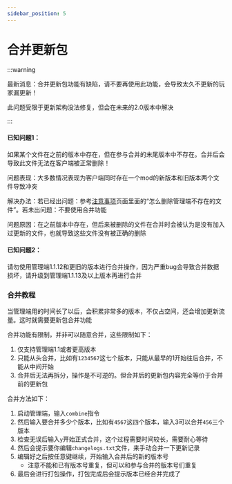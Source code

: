 ```yaml
---
sidebar_position: 5
---
```


# 合并更新包

:::warning

最新消息：合并更新包功能有缺陷，请不要再使用此功能，会导致太久不更新的玩家漏更新！

此问题受限于更新架构没法修复，但会在未来的2.0版本中解决

:::

#### 已知问题1：

如果某个文件在之前的版本中存在，但在参与合并的末尾版本中不存在。合并后会导致此文件无法在客户端被正常删除！

问题表现：大多数情况表现为客户端同时存在一个mod的新版本和旧版本两个文件导致冲突

解决办法：若已经出问题：参考[注意事项](../guide/caution.md)页面里面的“怎么删除管理端不存在的文件”。若未出问题：不要使用合并功能

问题原因：在之前版本中存在，但后来被删除的文件在合并时会被认为是没有加入过更新的文件，也就导致这些文件没有被正确的删除

#### 已知问题2：

请勿使用管理端1.1.12和更旧的版本进行合并操作，因为严重bug会导致合并数据损坏，请升级到管理端1.1.13及以上版本再进行合并

### 合并教程

当管理端用的时间长了以后，会积累非常多的版本，不仅占空间，还会增加更新流量。这时就需要更新包合并功能

合并功能有限制，并非可以随意合并，这些限制如下：

1. 仅支持管理端1.1或者更高版本
2. 只能从头合并，比如有`1234567`这七个版本，只能从最早的1开始往后合并，不能从中间开始
3. 合并后无法再拆分，操作是不可逆的。但合并后的更新包内容完全等价于合并前的更新包

合并方法如下：

1. 启动管理端，输入`combine`指令
2. 然后输入要合并多少个版本，比如有`4567`这四个版本，输入3可以合并`456`三个版本
3. 检查无误后输入`y`开始正式合并，这个过程需要时间较长，需要耐心等待
4. 然后会提示要你编辑`changelogs.txt`文件，来手动合并一下更新记录
5. 编辑好之后按任意键继续，开始输入合并后的新的版本号
   + 注意不能和已有版本号重复，但可以和参与合并的版本号们重复
6. 最后会进行打包操作，打包完成后会提示版本已经合并完成了
